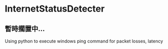 # InternetStatusDetecter
## 暫時擱置中...

Using python to execute windows ping command for packet losses, latency
